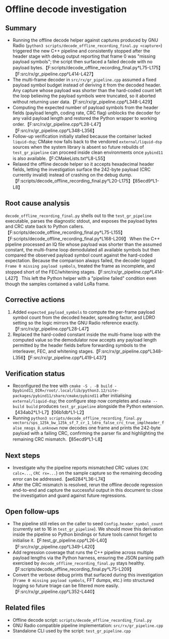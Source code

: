 # Offline decode investigation

## Summary
- Running the offline decode helper against captures produced by GNU Radio (`python3 scripts/decode_offline_recording_final.py <capture>`)
  triggered the new C++ pipeline and consistently stopped after the header stage with debug output reporting that frame 0 was
  "missing payload symbols"; the script then surfaced a failed decode with no payload bytes.【F:scripts/decode_offline_recording_final.py†L75-L175】【F:src/rx/gr_pipeline.cpp†L414-L427】
- The multi-frame decoder in `src/rx/gr_pipeline.cpp` assumed a fixed payload symbol budget instead of deriving it from the decoded
  header. Any capture whose payload was shorter than the hard-coded count left the loop believing the payload symbols were
  truncated, so it aborted without returning user data.【F:src/rx/gr_pipeline.cpp†L348-L429】
- Computing the expected number of payload symbols from the header fields (payload length, coding rate, CRC flag) unblocks the decoder for any valid payload length and restored the Python wrapper to working order.【F:src/rx/gr_pipeline.cpp†L28-L47】【F:src/rx/gr_pipeline.cpp†L348-L356】
- Follow-up verification initially stalled because the container lacked `liquid-dsp`; CMake now falls back to the vendored `external/liquid-dsp` sources when the system library is absent so future rebuilds of `test_gr_pipeline` can proceed inside clean environments once `pybind11` is also available.【F:CMakeLists.txt†L8-L55】
- Relaxed the offline decode helper so it accepts hexadecimal header fields, letting the investigation surface the 242-byte payload (CRC currently invalid) instead of crashing on the debug dump.【F:scripts/decode_offline_recording_final.py†L20-L175】【85ecd9†L1-L8】

## Root cause analysis
`decode_offline_recording_final.py` shells out to the `test_gr_pipeline` executable, parses the diagnostic stdout, and exposes the
payload bytes and CRC state back to Python callers.【F:scripts/decode_offline_recording_final.py†L75-L155】【F:scripts/decode_offline_recording_final.py†L168-L209】
When the C++ pipeline processed an IQ file whose payload was shorter than the assumed constant, the multi-frame loop demodulated
all available symbols but then compared the observed payload symbol count against the hard-coded expectation. Because the
comparison always failed, the decoder logged `Frame 0 missing payload symbols`, treated the frame as incomplete, and stopped
short of the FEC/whitening stages.【F:src/rx/gr_pipeline.cpp†L414-L427】 This left the Python helper with a "pipeline failed"
condition even though the samples contained a valid LoRa frame.

## Corrective actions
1. Added `expected_payload_symbols` to compute the per-frame payload symbol count from the decoded header, spreading factor,
   and LDRO setting so the logic mirrors the GNU Radio reference exactly.【F:src/rx/gr_pipeline.cpp†L28-L47】
2. Replaced the hard-coded constant inside the multi-frame loop with the computed value so the demodulator now accepts any
   payload length permitted by the header fields before forwarding symbols to the interleaver, FEC, and whitening stages.【F:src/rx/gr_pipeline.cpp†L348-L356】【F:src/rx/gr_pipeline.cpp†L419-L437】

## Verification status

- Reconfigured the tree with `cmake -S . -B build -Dpybind11_DIR=/root/.local/lib/python3.12/site-packages/pybind11/share/cmake/pybind11` after initialising `external/liquid-dsp`; the configure step now completes and `cmake --build build` produces `test_gr_pipeline` alongside the Python extension.【434ab2†L1-L7】【06b1db†L1-L2】
- Running `python3 scripts/decode_offline_recording_final.py vectors/sps_125k_bw_125k_sf_7_cr_1_ldro_false_crc_true_implheader_false_nmsgs_8.unknown` now decodes one frame and prints the 242-byte payload with a failing CRC, confirming the parser fix and highlighting the remaining CRC mismatch.【85ecd9†L1-L8】

## Next steps

- Investigate why the pipeline reports mismatched CRC values (`CRC calc=...`, `CRC rx=...`) on the sample capture so the remaining decoding error can be addressed.【ae6284†L36-L74】
- After the CRC mismatch is resolved, rerun the offline decode regression end-to-end and capture the successful output in this document to close the investigation and guard against future regressions.

## Open follow-ups
- The pipeline still relies on the caller to seed `Config.header_symbol_count` (currently set to 16 in `test_gr_pipeline`). We should
  move this derivation inside the pipeline so Python bindings or future tools cannot forget to initialise it.【F:test_gr_pipeline.cpp†L26-L40】【F:src/rx/gr_pipeline.cpp†L349-L420】
- Add regression coverage that runs the C++ pipeline across multiple payload lengths via the Python harness, ensuring the JSON
  parsing path exercised by `decode_offline_recording_final.py` stays healthy.【F:scripts/decode_offline_recording_final.py†L75-L209】
- Convert the verbose debug prints that surfaced during this investigation (`Frame 0 missing payload symbols`, FFT dumps, etc.)
  into structured logging so future triage can be filtered more easily.【F:src/rx/gr_pipeline.cpp†L352-L440】

## Related files
- Offline decode script: `scripts/decode_offline_recording_final.py`
- GNU Radio compatible pipeline implementation: `src/rx/gr_pipeline.cpp`
- Standalone CLI used by the script: `test_gr_pipeline.cpp`
